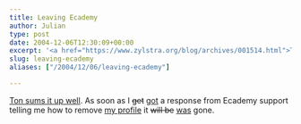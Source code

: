 ```yaml
---
title: Leaving Ecademy
author: Julian
type: post
date: 2004-12-06T12:30:09+00:00
excerpt: '<a href="https://www.zylstra.org/blog/archives/001514.html">Ton sums it up well</a>. As soon as I get a response from Ecademy support telling me how to remove <a href="https://www.ecademy.com/account.php?id=22690">my profile</a> it will be gone.'
slug: leaving-ecademy 
aliases: ["/2004/12/06/leaving-ecademy"]

---
```

[Ton sums it up well][1]. As soon as I <del>get</del> <ins datetime="2004-11-6T13:56:55-0:00">got</ins> a response from Ecademy support telling me how to remove [my profile][2] it <del>will be</del> <ins datetime="2004-11-6T13:56:55-0:00">was</ins> gone.

 [1]: https://www.zylstra.org/blog/archives/001514.html
 [2]: https://www.ecademy.com/account.php?id=22690